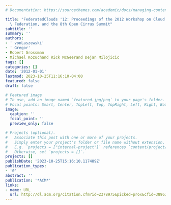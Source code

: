 ```yaml
---
# Documentation: https://sourcethemes.com/academic/docs/managing-content/

title: "FederatedClouds '12: Proceedings of the 2012 Workshop on Cloud Services and\
  \ Federation, and the 8th Open Cirrus Summit"
subtitle: ''
summary: ''
authors:
- ' vonLaszewski'
- ' Gregor'
- Robert Grossman
- Michael Kozuchand Rick McGeerand Dejan Milojicic
tags: []
categories: []
date: '2012-01-01'
lastmod: 2023-10-25T11:16:10-04:00
featured: false
draft: false

# Featured image
# To use, add an image named `featured.jpg/png` to your page's folder.
# Focal points: Smart, Center, TopLeft, Top, TopRight, Left, Right, BottomLeft, Bottom, BottomRight.
image:
  caption: ''
  focal_point: ''
  preview_only: false

# Projects (optional).
#   Associate this post with one or more of your projects.
#   Simply enter your project's folder or file name without extension.
#   E.g. `projects = ["internal-project"]` references `content/project/deep-learning/index.md`.
#   Otherwise, set `projects = []`.
projects: []
publishDate: '2023-10-25T15:16:10.117489Z'
publication_types:
- '0'
abstract: ''
publication: '*ACM*'
links:
- name: URL
  url: http://dl.acm.org/citation.cfm?id=2378975&picked=prox&cfid=389635474&cftoken=32712991
---
```

